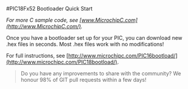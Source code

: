 #PIC18Fx52 Bootloader Quick Start

*For more C sample code, see [www.MicrochipC.com](http://www.MicrochipC.com/).*

Once you have a bootloader set up for your PIC, you can download new .hex files in seconds. Most .hex files work with no modifications!

For full instructions, see [http://www.microchipc.com/PIC16bootload/](http://www.microchipc.com/PIC18bootload/).

> Do you have any improvements to share with the community? We honour 98% of GIT pull requests within a few days!
